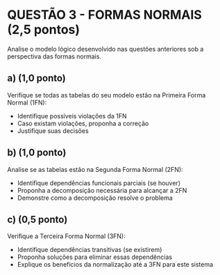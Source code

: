 # QUESTÃO 3 - FORMAS NORMAIS (2,5 pontos)

Analise o modelo lógico desenvolvido nas questões anteriores sob a perspectiva das formas normais.

## a) (1,0 ponto)

Verifique se todas as tabelas do seu modelo estão na Primeira Forma Normal (1FN):
- Identifique possíveis violações da 1FN
- Caso existam violações, proponha a correção
- Justifique suas decisões

## b) (1,0 ponto)

Analise se as tabelas estão na Segunda Forma Normal (2FN):
- Identifique dependências funcionais parciais (se houver)
- Proponha a decomposição necessária para alcançar a 2FN
- Demonstre como a decomposição resolve o problema

## c) (0,5 ponto)

Verifique a Terceira Forma Normal (3FN):
- Identifique dependências transitivas (se existirem)
- Proponha soluções para eliminar essas dependências
- Explique os benefícios da normalização até a 3FN para este sistema

